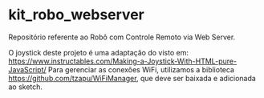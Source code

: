 # kit_robo_webserver
Repositório referente ao Robô com Controle Remoto via Web Server.

O joystick deste projeto é uma adaptação do visto em: https://www.instructables.com/Making-a-Joystick-With-HTML-pure-JavaScript/
Para gerenciar as conexões WiFi, utilizamos a biblioteca https://github.com/tzapu/WiFiManager, que deve ser baixada e adicionada ao sketch.
